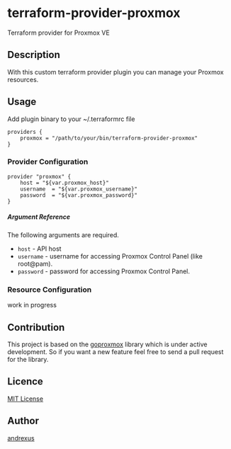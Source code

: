 terraform-provider-proxmox
==========================

Terraform provider for Proxmox VE

## Description

With this custom terraform provider plugin you can manage your Proxmox resources.

## Usage

Add plugin binary to your ~/.terraformrc file
```
providers {
    proxmox = "/path/to/your/bin/terraform-provider-proxmox"
}
```

### Provider Configuration

```
provider "proxmox" {
    host = "${var.proxmox_host}"
    username  = "${var.proxmox_username}"
    password  = "${var.proxmox_password}"
}
```

##### Argument Reference

The following arguments are required.

* `host` - API host
* `username` - username for accessing Proxmox Control Panel (like root@pam).
* `password` - password for accessing Proxmox Control Panel.

### Resource Configuration

work in progress

## Contribution
This project is based on the [goproxmox](https://github.com/andrexus/goproxmox) library which is under active development.
So if you want a new feature feel free to send a pull request for the library.


## Licence

[MIT License](https://raw.githubusercontent.com/andrexus/terraform-provider-goproxmox/master/LICENSE.txt)

## Author

[andrexus](https://github.com/andrexus)
